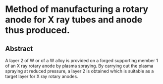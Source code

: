 # Method of manufacturing a rotary anode for X ray tubes and anode thus produced.

## Abstract
A layer 2 of W or of a W alloy is provided on a forged supporting member 1 of an X ray rotary anode by plasma spraying. By carrying out the plasma spraying at reduced pressure, a layer 2 is obtained which is suitable as a target layer for X ray rotary anodes.